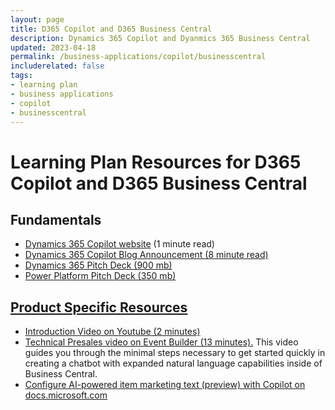 ```yaml
---
layout: page
title: D365 Copilot and D365 Business Central
description: Dynamics 365 Copilot and Dyanmics 365 Business Central
updated: 2023-04-18
permalink: /business-applications/copilot/businesscentral
includerelated: false
tags:
- learning plan
- business applications
- copilot
- businesscentral
---
```


# Learning Plan Resources for D365 Copilot and D365 Business Central

## **Fundamentals** 

* <a href="www.microsoft.com/en-us/ai/dynamics-365-ai/" target="_blank">Dynamics 365 Copilot website<a/> (1 minute read)
* <a href="https://cloudblogs.microsoft.com/dynamics365/bdm/2023/03/06/introducing-microsoft-dynamics-365-copilot-bringing-next-generation-ai-to-every-line-of-business" target="_blank">Dynamics 365 Copilot Blog Announcement (8 minute read)
* <a href="https://transform.microsoft.com/download?assetname=assets/Business%20Applications%20AI%20Seller%20Pitch%20Deck.pptx&download=1/" target="_blank">Dynamics 365 Pitch Deck (900 mb)
* <a href="https://transform.microsoft.com/modernwork/download?assetname=assets%2FLow%20Code%20%2B%20AI%20Pitch%20Deck.pptx&download=1" target="_blank">Power Platform Pitch Deck (350 mb)

## **Product Specific Resources** 

* <a href="https://www.youtube.com/watch?v=RVXJaVUxGD4" target="_blank">Introduction Video on Youtube (2 minutes)
* <a href="https://msuspartners.eventbuilder.com/event/72197?source=D365Copilot" target="_blank">Technical Presales video on Event Builder (13 minutes).<a/> This video guides you through the minimal steps necessary to get started quickly in creating a chatbot with expanded natural language capabilities inside of Business Central.
* <a href="https://learn.microsoft.com/en-us/dynamics365/business-central/enable-ai" target="_blank">Configure AI-powered item marketing text (preview) with Copilot on docs.microsoft.com
